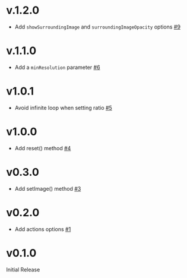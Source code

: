 # v.1.2.0

- Add `showSurroundingImage` and `surroundingImageOpacity` options [#9](https://github.com/livingdocsIO/srcissors/pull/9)

# v.1.1.0

- Add a `minResolution` parameter [#6](https://github.com/livingdocsIO/srcissors/pull/6)

# v1.0.1

- Avoid infinite loop when setting ratio [#5](https://github.com/livingdocsIO/srcissors/pull/5)

# v1.0.0

- Add reset() method [#4](https://github.com/livingdocsIO/srcissors/pull/4)

# v0.3.0

- Add setImage() method [#3](https://github.com/livingdocsIO/srcissors/pull/3)

# v0.2.0

- Add actions options [#1](https://github.com/livingdocsIO/srcissors/pull/1)

# v0.1.0

Initial Release
